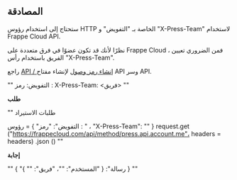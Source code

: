 ## المصادقة

ستحتاج إلى استخدام رؤوس HTTP الخاصة بـ "التفويض" و "X-Press-Team" لاستخدام Frappe Cloud API.

نظرًا لأنك قد تكون عضوًا في فرق متعددة على Frappe Cloud ، فمن الضروري تعيين الفريق باستخدام رأس "X-Press-Team".

راجع [API / إنشاء رمز وصول](https://frappecloud.com/docs/api/create_an_access_token) لإنشاء مفتاح API وسر API.

""
التفويض: رمز <api-key>: <api-secret>
X-Press-Team: <فريق>
""

**طلب**

""
طلبات الاستيراد

رؤوس = {
    "التفويض": "رمز <api-key>: <api-secret>" ،
    "X-Press-Team": "<team>"
}
request.get ("https://frappecloud.com/api/method/press.api.account.me"، headers = headers) .json ()
""

**إجابة**

""
{
  "رسالة": {
    "المستخدم": "<user>"،
    "فريق": "<team>"
  }
}
""